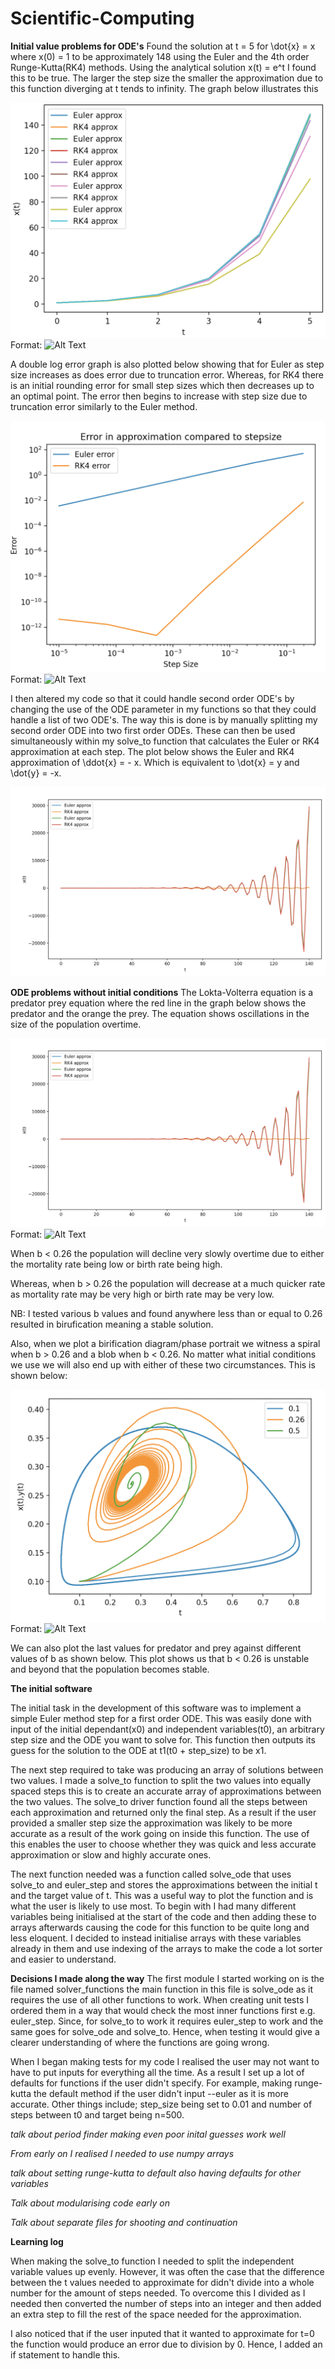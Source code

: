 # Scientific-Computing

**Initial value problems for ODE's**
Found the solution at t = 5 for \dot{x} = x where x(0) = 1 to be approximately 148 using the Euler and the 4th order Runge-Kutta(RK4) methods. Using the analytical solution x(t) = e^t I found this to be true. The larger the step size the smaller the approximation due to this function diverging at t tends to infinity. The graph below illustrates this

![First Order approximation](Graphs/Approx_first_order.png)
Format: ![Alt Text](url)

A double log error graph is also plotted below showing that for Euler as step size increases as does error due to truncation error. Whereas, for RK4 there is an initial rounding error for small step sizes which then decreases up to an optimal point. The error then begins to increase with step size due to truncation error similarly to the Euler method.

![Error Graph](Graphs/errorgraph.png)
Format: ![Alt Text](url)

I then altered my code so that it could handle second order ODE's by changing the use of the ODE parameter in my functions so that they could handle a list of two ODE's. The way this is done is by manually splitting my second order ODE into two first order ODEs. These can then be used simultaneously within my solve_to function that calculates the Euler or RK4 approximation at each step. The plot below shows the Euler and RK4 approximation of \ddot{x} = - x. Which is equivalent to \dot{x} = y and \dot{y} = -x.


![Second Order approximation](Graphs/approx_second_order.png)


**ODE problems without initial conditions**
The Lokta-Volterra equation is a predator prey equation where the red line in the graph below shows the predator and the orange the prey. The equation shows oscillations in the size of the population overtime.


![Lokta-Volterra (b=0.26)](Graphs/approx_second_order.png)
Format: ![Alt Text](url)


When b < 0.26 the population will decline very slowly overtime due to either the mortality rate being low or birth rate being high.

Whereas, when b > 0.26 the population will decrease at a much quicker rate as mortality rate may be very high or birth rate may be very low.

NB: I tested various b values and found anywhere less than or equal to 0.26 resulted in birufication meaning a stable solution.

Also, when we plot a birification diagram/phase portrait we witness a spiral when b > 0.26 and a blob when b < 0.26. No matter what initial conditions we use we will also end up with either of these two circumstances. This is shown below:

![Phase Portrait for varying values of b](Graphs/phase_port.png)
Format: ![Alt Text](url)

We can also plot the last values for predator and prey against different values of b as shown below. This plot shows us that b < 0.26 is unstable and beyond that the population becomes stable.


**The initial software**

The initial task in the development of this software was to implement a simple Euler method step for a first order ODE. This was easily done with input of the initial dependant(x0) and independent variables(t0), an arbitrary step size and the ODE you want to solve for. This function then outputs its guess for the solution to the ODE at t1(t0 + step_size) to be x1.

The next step required to take was producing an array of solutions between two values. I made a solve_to function to split the two values into equally spaced steps this is to create an accurate array of approximations between the two values. The solve_to driver function found all the steps between each approximation and returned only the final step. As a result if the user provided a smaller step size the approximation was likely to be more accurate as a result of the work going on inside this function. The use of this enables the user to choose whether they was quick and less accurate approximation or slow and highly accurate ones.

The next function needed was a function called solve_ode that uses solve_to and euler_step and stores the approximations between the initial t and the target value of t. This was a useful way to plot the function and is what the user is likely to use most. To begin with I had many different variables being initialised at the start of the code and then adding these to arrays afterwards causing the code for this function to be quite long and less eloquent. I decided to instead initialise arrays with these variables already in them and use indexing of the arrays to make the code a lot sorter and easier to understand.

**Decisions I made along the way**
The first module I started working on is the file named solver_functions the main function in this file is solve_ode as it requires the use of all other functions to work. When creating unit tests I ordered them in a way that would check the most inner functions first e.g. euler_step. Since, for solve_to to work it requires euler_step to work and the same goes for solve_ode and solve_to. Hence, when testing it would give a clearer understanding of where the functions are going wrong.

When I began making tests for my code I realised the user may not want to have to put inputs for everything all the time. As a result I set up a lot of defaults for functions if the user didn't specify. For example, making runge-kutta the default method if the user didn't input --euler as it is more accurate. Other things include; step_size being set to 0.01 and number of steps between t0 and target being n=500.


*talk about period finder making even poor inital guesses work well*


*From early on I realised I needed to use numpy arrays*

*talk about setting runge-kutta to default*
*also having defaults for other variables*

*Talk about modularising code early on*

*Talk about separate files for shooting and continuation*





**Learning log**

When making the solve_to function I needed to split the independent variable values up evenly. However, it was often the case that the difference between the t values needed to approximate for didn't divide into a whole number for the amount of steps needed. To overcome this I divided as I needed then converted the number of steps into an integer and then added an  extra step to fill the rest of the space needed for the approximation.

I also noticed that if the user inputed that it wanted to approximate for t=0 the function would produce an error due to division by 0. Hence, I added an if statement to handle this.

